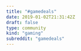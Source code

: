 ```yaml
---
title: "#gamedeals"
date: 2019-01-02T21:31:42Z
draft: false
type: community
kind: "gaming"
subreddit: "gamedeals"
---
```

